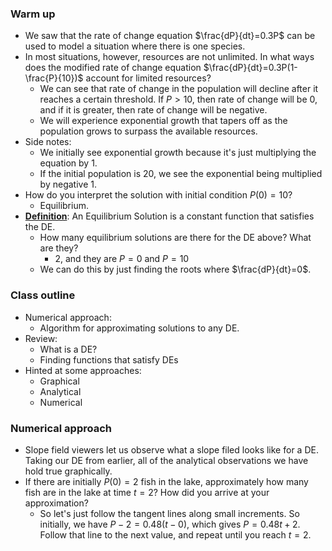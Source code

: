 ### Warm up
- We saw that the rate of change equation $\frac{dP}{dt}=0.3P$ can be used to model a situation where there is one species. 
- In most situations, however, resources are not unlimited. In what ways does the modified rate of change equation $\frac{dP}{dt}=0.3P(1-\frac{P}{10})$ account for limited resources?
	- We can see that rate of change in the population will decline after it reaches a certain threshold. If $P>10$, then rate of change will be 0, and if it is greater, then rate of change will be negative. 
	- We will experience exponential growth that tapers off as the population grows to surpass the available resources.
- Side notes:
	- We initially see exponential growth because it's just multiplying the equation by 1.
	- If the initial population is 20, we see the exponential being multiplied by negative 1.
- How do you interpret the solution with initial condition $P(0)=10$?
	- Equilibrium.
- <u>**Definition**</u>: An Equilibrium Solution is a constant function that satisfies the DE.
	- How many equilibrium solutions are there for the DE above? What are they?
		- 2, and they are $P=0$ and $P=10$
	- We can do this by just finding the roots where $\frac{dP}{dt}=0$.

### Class outline
- Numerical approach:
	- Algorithm for approximating solutions to any DE.
- Review:
	- What is a DE?
	- Finding functions that satisfy DEs
- Hinted at some approaches:
	- Graphical
	- Analytical
	- Numerical

### Numerical approach
- Slope field viewers let us observe what a slope filed looks like for a DE. Taking our DE from earlier, all of the analytical observations we have hold true graphically.
- If there are initially $P(0)=2$ fish in the lake, approximately how many fish are in the lake at time $t=2$? How did you arrive at your approximation?
	- So let's just follow the tangent lines along small increments. So initially, we have $P-2=0.48(t-0)$, which gives $P=0.48t+2$. Follow that line to the next value, and repeat until you reach $t=2$.